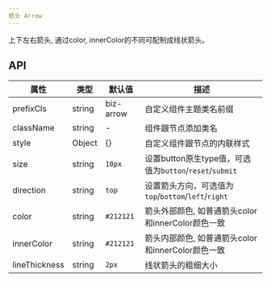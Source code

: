 ```yaml
---
箭头 Arrow
---
```


上下左右箭头, 通过color, innerColor的不同可配制成线状箭头。

## API

| 属性      | 类型    | 默认值       | 描述         |
|----------|---------|------------|--------------|
|prefixCls |string   |biz-arrow  | 自定义组件主题类名前缀|
|className | string  |-           |组件跟节点添加类名|
|style|Object|{}|自定义组件跟节点的内联样式|
|size      |string   |`10px`|设置button原生type值，可选值为`button`/`reset`/`submit`|
|direction    |string   |`top`|设置箭头方向，可选值为`top`/`bottom`/`left`/`right`|
|color|string|`#212121`|箭头外部颜色, 如普通箭头color和innerColor颜色一致|
|innerColor|string|`#212121`|箭头内部颜色, 如普通箭头color和innerColor颜色一致|
|lineThickness|string|`2px`|线状箭头的粗细大小|



